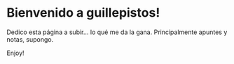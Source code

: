 # Bienvenido a guillepistos!

Dedico esta página a subir... lo qué me da la gana. Principalmente apuntes y notas, supongo.

Enjoy!
